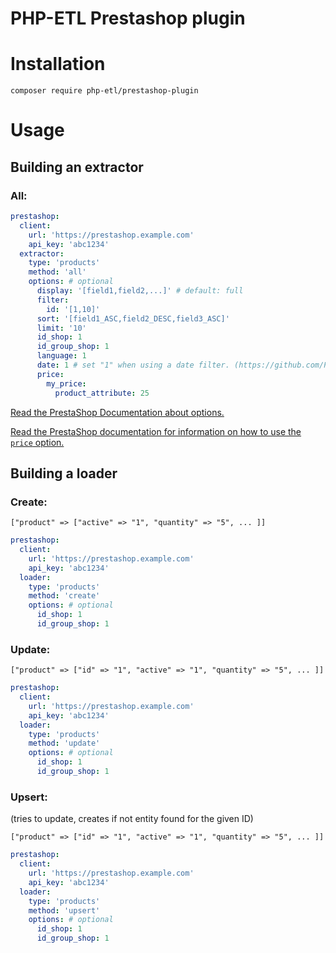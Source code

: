 # PHP-ETL Prestashop plugin
# Installation
```
composer require php-etl/prestashop-plugin
```
# Usage
## Building an extractor
### All:
```yaml
prestashop:
  client:
    url: 'https://prestashop.example.com'
    api_key: 'abc1234'
  extractor:
    type: 'products'
    method: 'all'
    options: # optional
      display: '[field1,field2,...]' # default: full
      filter:
        id: '[1,10]'
      sort: '[field1_ASC,field2_DESC,field3_ASC]'
      limit: '10'
      id_shop: 1
      id_group_shop: 1
      language: 1
      date: 1 # set "1" when using a date filter. (https://github.com/PrestaShop/PrestaShop/issues/10822#issuecomment-426565679)
      price:
        my_price:
          product_attribute: 25
```

[Read the PrestaShop Documentation about options.](https://devdocs.prestashop-project.org/1.7/webservice/tutorials/advanced-use/additional-list-parameters/)

[Read the PrestaShop documentation for information on how to use the `price` option.](https://devdocs.prestashop-project.org/1.7/webservice/tutorials/advanced-use/specific-price)

## Building a loader

### Create:
```
["product" => ["active" => "1", "quantity" => "5", ... ]]
```
```yaml
prestashop:
  client:
    url: 'https://prestashop.example.com'
    api_key: 'abc1234'
  loader:
    type: 'products'
    method: 'create'
    options: # optional
      id_shop: 1
      id_group_shop: 1
```

### Update:
```
["product" => ["id" => "1", "active" => "1", "quantity" => "5", ... ]]
```
```yaml
prestashop:
  client:
    url: 'https://prestashop.example.com'
    api_key: 'abc1234'
  loader:
    type: 'products'
    method: 'update'
    options: # optional
      id_shop: 1
      id_group_shop: 1
```

### Upsert:
(tries to update, creates if not entity found for the given ID)

```
["product" => ["id" => "1", "active" => "1", "quantity" => "5", ... ]]
```
```yaml
prestashop:
  client:
    url: 'https://prestashop.example.com'
    api_key: 'abc1234'
  loader:
    type: 'products'
    method: 'upsert'
    options: # optional
      id_shop: 1
      id_group_shop: 1
```

